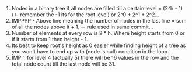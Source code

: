 1. Nodes in a binary tree if all nodes are filled till a certain level = (2^h - 1) (<- remember the -1 its for the root level) or 2^0 + 2^1 + 2^2... 
2. IMPPPP - Above line meaning the number of nodes in the last line = sum of all the nodes above it + 1. -- rule used in same commit...
3. Number of elements at every row is 2 * h. Where height starts from 0 or if it starts from 1 then height - 1.
4. Its best to keep root's height as 0 easier while finding height of a tree as you won't have to end up with (node is null) condition in the loop.
5. IMP::: for level 4 (actually 5) there will be 16 values in the row and the total node count till the last node will be 31.